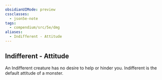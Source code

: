 ```yaml
---
obsidianUIMode: preview
cssclasses:
  - json5e-note
tags:
  - compendium/src/5e/dmg
aliases:
  - Indifferent - Attitude
---
```

## Indifferent - Attitude

An Indifferent creature has no desire to help or hinder you. Indifferent is the default attitude of a monster.